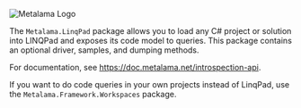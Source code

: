 ![Metalama Logo](https://raw.githubusercontent.com/postsharp/Metalama/master/images/metalama-by-postsharp.svg)

The `Metalama.LinqPad` package allows you to load any C# project or solution into LINQPad and exposes its code model to queries. This package contains an optional driver, samples, and dumping methods.

For documentation, see https://doc.metalama.net/introspection-api.

If you want to do code queries in your own projects instead of LinqPad, use the `Metalama.Framework.Workspaces` package.

